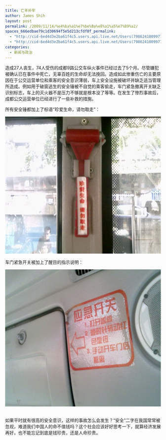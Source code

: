 ```yaml
---
title: 亡羊补牢
author: James Shih
layout: post
permalink: /2009/11/14/%e4%ba%a1%e7%be%8a%e8%a1%a5%e7%89%a2/
spaces_666edbae79c1d30694f5e5d213cfdf0f_permalink:
  - "http://cid-6ed4d3e2ba61f4c5.users.api.live.net/Users(7986241009977783493)/Blogs('6ED4D3E2BA61F4C5!102')/Entries('6ED4D3E2BA61F4C5!709')?authkey=72j5ZQnBJYQ%24"
  - "http://cid-6ed4d3e2ba61f4c5.users.api.live.net/Users(7986241009977783493)/Blogs('6ED4D3E2BA61F4C5!102')/Entries('6ED4D3E2BA61F4C5!709')?authkey=72j5ZQnBJYQ%24"
categories:
  - 新闻与政治
---
```

<div id="msgcns!6ED4D3E2BA61F4C5!709" class="bvMsg">
  <p>
    造成27人丧生，74人受伤的成都9路公交车纵火事件已经过去了5个月。尽管嫌犯被确认已在事件中死亡，无辜百姓的生命却无法挽回。造成如此惨重伤亡的主要原因在于公交运营单位和乘客的安全意识薄弱，车上安全设施被破坏并缺乏适当管理所造成。例如用于破窗逃生的安全锤被不自觉的乘客偷走，车门紧急撤离开关缺乏识别标志，车上的灭火器不是压力不够就是根本没了等等。在发生了惨烈事故后，成都公交运营单位已经进行了一些补救的措施。
  </p>
  
  <p>
    所有安全锤都加上了标语“珍爱生命，请勿取走”：
  </p>
  
  <p>
    <a href="/media/legacy/2009/11/200911120755b35d.jpg" rel="WLPP"><img style="border-bottom:0;border-left:0;display:inline;border-top:0;border-right:0;" title="20091112075" border="0" alt="20091112075" src="/media/legacy/2009/11/200911120755b35d.jpg?w=300" width="590" height="442" /></a>
  </p>
  
  <p>
    车门紧急开关被加上了醒目的指示说明：
  </p>
  
  <p>
    <a href="/media/legacy/2009/11/200911120765b35d.jpg" rel="WLPP"><img style="border-bottom:0;border-left:0;display:inline;border-top:0;border-right:0;" title="20091112076" border="0" alt="20091112076" src="/media/legacy/2009/11/200911120765b35d.jpg?w=300" width="590" height="442" /></a> 
  </p>
  
  <p>
    如果平时就有很高的安全意识，这样的事故怎么会发生？“安全”二字在我国常常被忽视，难道我们中国人的命不值钱吗？这个社会应该好好思考一下，就算经济发展再好，也不能忘记到底是钱珍贵，还是人命珍贵。
  </p>
</div>